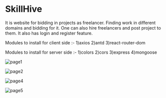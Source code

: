 # SkillHive
It is website for bidding in projects as freelancer. Finding work in different domains and bidding for it. One can also hire freelancers and post project to them.
It also has login and register feature. 

Modules to install for client side :- 
1)axios 
2)antd
3)react-router-dom 

Modules to install for server side :- 
1)colors
2)cors
3)express
4)mongoose


![page1](https://github.com/kb787/Freelancing-Website/assets/120624674/99df61b2-034d-47a8-ae4b-3237828ec6ee)

![page2](https://github.com/kb787/Freelancing-Website/assets/120624674/2c6023d9-af69-4a98-8ed5-f30e18149120)

![page4](https://github.com/kb787/Freelancing-Website/assets/120624674/8c173140-3802-4aec-ad82-cf1f0043700c)

![page5](https://github.com/kb787/Freelancing-Website/assets/120624674/0c88742a-7c92-48c1-a5b2-94e2f57192b7)






